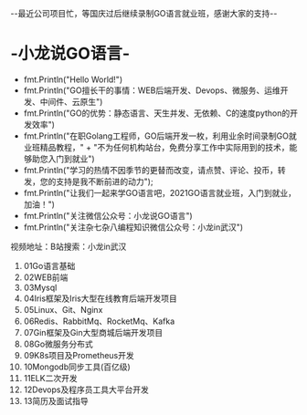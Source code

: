 --最近公司项目忙，等国庆过后继续录制GO语言就业班，感谢大家的支持--
# -小龙说GO语言-
+ fmt.Println("Hello World!")
+ fmt.Println("GO擅长干的事情：WEB后端开发、Devops、微服务、运维开发、中间件、云原生")
+ fmt.Println("GO的优势：静态语言、天生并发、无依赖、C的速度python的开发效率")
+ fmt.Println("在职Golang工程师，GO后端开发一枚，利用业余时间录制GO就业班精品教程，" +
	"不为任何机构站台，免费分享工作中实际用到的技术，能够助您入门到就业")
+ fmt.Println("学习的热情不因季节的更替而改变，请点赞、评论、投币，转发，您的支持是我不断前进的动力");
+ fmt.Println("让我们一起来学GO语言吧，2021GO语言就业班，入门到就业，加油！")
+ fmt.Println("关注微信公众号：小龙说GO语言")
+ fmt.Println("关注杂七杂八编程知识微信公众号：小龙in武汉")

视频地址：B站搜索：小龙in武汉

1. 01Go语言基础
2. 02WEB前端
3. 03Mysql
4. 04Iris框架及Iris大型在线教育后端开发项目
5. 05Linux、Git、Nginx
6. 06Redis、RabbitMq、RocketMq、Kafka
7. 07Gin框架及Gin大型商城后端开发项目
8. 08Go微服务分布式
9. 09K8s项目及Prometheus开发
10. 10Mongodb同步工具(百亿级)
11. 11ELK二次开发
12. 12Devops及程序员工具大平台开发
13. 13简历及面试指导
